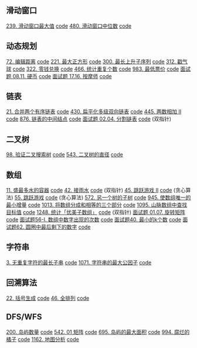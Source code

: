 ## 滑动窗口
[239. 滑动窗口最大值](https://leetcode-cn.com/problems/sliding-window-maximum/) [code](./code/239.py)
[480. 滑动窗口中位数](https://leetcode-cn.com/problems/sliding-window-median/) [code](./code/480.py)

## 动态规划
[72. 编辑距离](https://leetcode-cn.com/problems/edit-distance/) [code](./code/72.py)
[221. 最大正方形](https://leetcode-cn.com/problems/maximal-square/) [code](./code/221.py)
[300. 最长上升子序列](https://leetcode-cn.com/problems/longest-increasing-subsequence/) [code](./code/300.py)
[312. 戳气球](https://leetcode-cn.com/problems/burst-balloons/) [code](./code/312.py)
[322. 零钱兑换](https://leetcode-cn.com/problems/coin-change/) [code](./code/322.py)
[466. 统计重复个数](https://leetcode-cn.com/problems/count-the-repetitions/) [code](./code/466.py)
[983. 最低票价](https://leetcode-cn.com/problems/minimum-cost-for-tickets/) [code](./code/983.py)
[面试题 08.11. 硬币](https://leetcode-cn.com/problems/coin-lcci/) [code](./code/面试题08.11.py)
[面试题 17.16. 按摩师](https://leetcode-cn.com/problems/the-masseuse-lcci/) [code](./code/面试题17.16.py)

## 链表
[21. 合并两个有序链表](https://leetcode-cn.com/problems/merge-two-sorted-lists/) [code](./code/21.py)
[430. 扁平化多级双向链表](https://leetcode-cn.com/problems/flatten-a-multilevel-doubly-linked-list/) [code](./code/430.py)
[445. 两数相加 II](https://leetcode-cn.com/problems/add-two-numbers-ii/) [code](./code/445.py)
[876. 链表的中间结点](https://leetcode-cn.com/problems/middle-of-the-linked-list/) [code](./code/876.py)
[面试题 02.04. 分割链表](https://leetcode-cn.com/problems/partition-list-lcci/) [code](./code/面试题02.04.py) (双指针)

## 二叉树
[98. 验证二叉搜索树](https://leetcode-cn.com/problems/validate-binary-search-tree/) [code](./code/98.py)
[543. 二叉树的直径](https://leetcode-cn.com/problems/diameter-of-binary-tree/) [code](./code/543.py)

## 数组
[11. 盛最多水的容器](https://leetcode-cn.com/problems/container-with-most-water/) [code](./code/11.py)
[42. 接雨水](https://leetcode-cn.com/problems/trapping-rain-water/) [code](./code/42.py) (双指针)
[45. 跳跃游戏 II](https://leetcode-cn.com/problems/jump-game-ii/) [code](./code/45.py) (贪心算法)
[55. 跳跃游戏](https://leetcode-cn.com/problems/jump-game/) [code](./code/55.py) (贪心算法)
[572. 另一个树的子树](https://leetcode-cn.com/problems/subtree-of-another-tree/) [code](./code/572.py)
[945. 使数组唯一的最小增量](https://leetcode-cn.com/problems/minimum-increment-to-make-array-unique/) [code](./code/945.py)
[1013. 将数组分成和相等的三个部分](https://leetcode-cn.com/problems/partition-array-into-three-parts-with-equal-sum/) [code](./code/1013.py)
[1095. 山脉数组中查找目标值](https://leetcode-cn.com/problems/find-in-mountain-array/) [code](./code/1095.py)
[1248. 统计「优美子数组」](https://leetcode-cn.com/problems/count-number-of-nice-subarrays/) [code](./code/1248.py) (双指针)
[面试题 01.07. 旋转矩阵](https://leetcode-cn.com/problems/rotate-matrix-lcci/) [code](./code/面试题01.07.py)
[面试题56-I. 数组中数字出现的次数](https://leetcode-cn.com/problems/shu-zu-zhong-shu-zi-chu-xian-de-ci-shu-lcof/) [code](./code/面试题56-I.py)
[面试题40. 最小的k个数](https://leetcode-cn.com/problems/zui-xiao-de-kge-shu-lcof/) [code](./code/面试题40.py)
[面试题62. 圆圈中最后剩下的数字](https://leetcode-cn.com/problems/yuan-quan-zhong-zui-hou-sheng-xia-de-shu-zi-lcof/) [code](./code/面试题62.py)

## 字符串
[3. 无重复字符的最长子串](https://leetcode-cn.com/problems/longest-substring-without-repeating-characters/) [code](./code/3.py)
[1071. 字符串的最大公因子](https://leetcode-cn.com/problems/greatest-common-divisor-of-strings/) [code](./code/1071.py)

## 回溯算法
[22. 括号生成](https://leetcode-cn.com/problems/generate-parentheses/) [code](./code/22.py)
[46. 全排列](https://leetcode-cn.com/problems/permutations/) [code](./code/202.py)

## DFS/WFS
[200. 岛屿数量](https://leetcode-cn.com/problems/number-of-islands/) [code](./code/200.py)
[542. 01 矩阵](https://leetcode-cn.com/problems/01-matrix/s) [code](./code/542.py)
[695. 岛屿的最大面积](https://leetcode-cn.com/problems/max-area-of-island/) [code](./code/695.py)
[994. 腐烂的橘子](https://leetcode-cn.com/problems/rotting-oranges/) [code](./code/994.py)
[1162. 地图分析](https://leetcode-cn.com/problems/as-far-from-land-as-possible/) [code](./code/1162.py)
